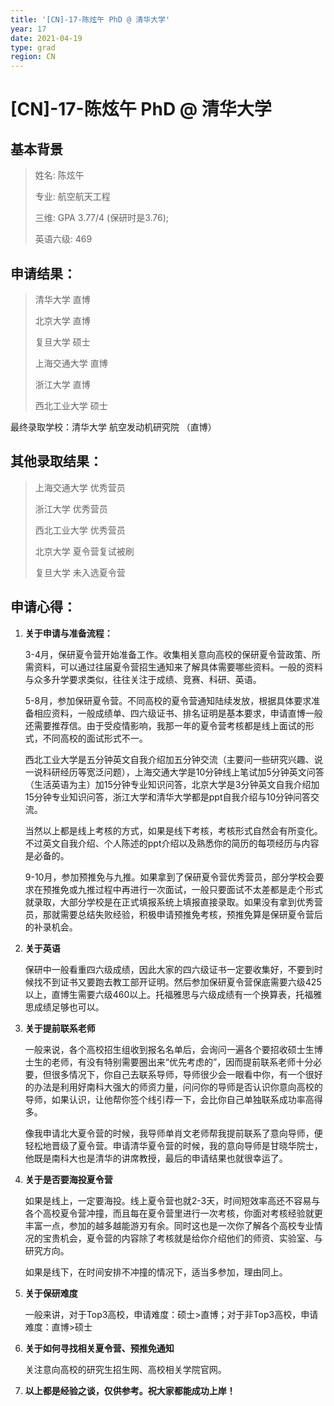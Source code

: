 ```yaml
---
title: '[CN]-17-陈炫午 PhD @ 清华大学'
year: 17
date: 2021-04-19
type: grad
region: CN
---
```


# [CN]-17-陈炫午 PhD @ 清华大学

##  基本背景 

> 姓名:  陈炫午
>
> 专业:  航空航天工程
>
> 三维:  GPA 3.77/4 (保研时是3.76);
>
> 英语六级: 469

 

## 申请结果：

> 
> 清华大学 直博
> 
> 北京大学 直博
> 
> 复旦大学 硕士
> 
> 上海交通大学 直博
> 
> 浙江大学 直博
> 
> 西北工业大学 硕士

 

最终录取学校：清华大学 航空发动机研究院 （直博）


## 其他录取结果： 

> 上海交通大学 优秀营员
> 
> 浙江大学	优秀营员
> 
> 西北工业大学 优秀营员 
> 
> 北京大学 夏令营复试被刷
> 
> 复旦大学 未入选夏令营

 

## 申请心得：

1.  **关于申请与准备流程：**

	3-4月，保研夏令营开始准备工作。收集相关意向高校的保研夏令营政策、所需资料，可以通过往届夏令营招生通知来了解具体需要哪些资料。一般的资料与众多升学要求类似，往往关注于成绩、竞赛、科研、英语。

	5-8月，参加保研夏令营。不同高校的夏令营通知陆续发放，根据具体要求准备相应资料，一般成绩单、四六级证书、排名证明是基本要求，申请直博一般还需要推荐信。由于受疫情影响，我那一年的夏令营考核都是线上面试的形式，不同高校的面试形式不一。

	西北工业大学是五分钟英文自我介绍加五分钟交流（主要问一些研究兴趣、说一说科研经历等宽泛问题），上海交通大学是10分钟线上笔试加5分钟英文问答（生活英语为主）加15分钟专业知识问答，北京大学是3分钟英文自我介绍加15分钟专业知识问答，浙江大学和清华大学都是ppt自我介绍与10分钟问答交流。

	当然以上都是线上考核的方式，如果是线下考核，考核形式自然会有所变化。不过英文自我介绍、个人陈述的ppt介绍以及熟悉你的简历的每项经历与内容是必备的。

	9-10月，参加预推免与九推。如果拿到了保研夏令营优秀营员，部分学校会要求在预推免或九推过程中再进行一次面试，一般只要面试不太差都是走个形式就录取，大部分学校是在正式填报系统上填报直接录取。如果没有拿到优秀营员，那就需要总结失败经验，积极申请预推免考核，预推免算是保研夏令营后的补录机会。

 

2. **关于英语**

	保研中一般看重四六级成绩，因此大家的四六级证书一定要收集好，不要到时候找不到证书又要跑去教工部开证明。然后参加保研夏令营保底需要六级425以上，直博生需要六级460以上。托福雅思与六级成绩有一个换算表，托福雅思成绩足够也可以。

 

3. **关于提前联系老师**

	一般来说，各个高校招生组收到报名名单后，会询问一遍各个要招收硕士生博士生的老师，有没有特别需要圈出来“优先考虑的”，因而提前联系老师十分必要，但很多情况下，你自己去联系导师，导师很少会一眼看中你，有一个很好的办法是利用好南科大强大的师资力量，问问你的导师是否认识你意向高校的导师，如果认识，让他帮你签个线引荐一下，会比你自己单独联系成功率高得多。

	像我申请北大夏令营的时候，我导师单肖文老师帮我提前联系了意向导师，便轻松地晋级了夏令营。申请清华夏令营的时候，我的意向导师是甘晓华院士，他既是南科大也是清华的讲席教授，最后的申请结果也就很幸运了。

 

4. **关于是否要海投夏令营**

	如果是线上，一定要海投。线上夏令营也就2-3天，时间短效率高还不容易与各个高校夏令营冲撞，而且每在夏令营里进行一次考核，你面对考核经验就更丰富一点，参加的越多越能游刃有余。同时这也是一次你了解各个高校专业情况的宝贵机会，夏令营的内容除了考核就是给你介绍他们的师资、实验室、与研究方向。

	如果是线下，在时间安排不冲撞的情况下，适当多参加，理由同上。

 

5. **关于保研难度**

	一般来讲，对于Top3高校，申请难度：硕士>直博；对于非Top3高校，申请难度：直博>硕士

 

6. **关于如何寻找相关夏令营、预推免通知**

	关注意向高校的研究生招生网、高校相关学院官网。

 

7.	**以上都是经验之谈，仅供参考。祝大家都能成功上岸！**
